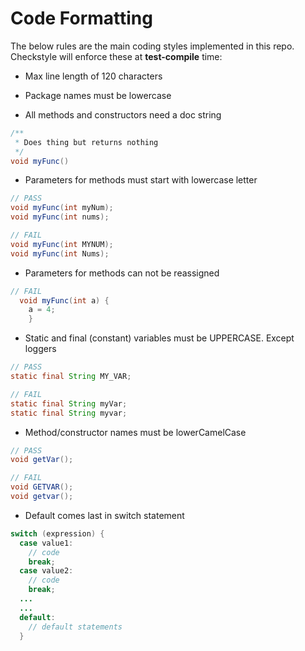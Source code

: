 # Code Formatting
The below rules are the main coding styles implemented in this repo. Checkstyle
will enforce these at **test-compile** time:

- Max line length of 120 characters

- Package names must be lowercase

- All methods and constructors need a doc string 
```*.java
/**
 * Does thing but returns nothing
 */
void myFunc()
```

- Parameters for methods must start with lowercase letter
```*.java
// PASS
void myFunc(int myNum);
void myFunc(int nums);

// FAIL
void myFunc(int MYNUM);
void myFunc(int Nums);
```

- Parameters for methods can not be reassigned
```*.java
// FAIL
  void myFunc(int a) {
    a = 4;
    }
```

- Static and final (constant) variables must be UPPERCASE. Except loggers
```*.java
// PASS
static final String MY_VAR;

// FAIL
static final String myVar;
static final String myvar;
```

- Method/constructor names must be lowerCamelCase
```*.java
// PASS
void getVar();

// FAIL
void GETVAR();
void getvar();
```

- Default comes last in switch statement
```*.java
switch (expression) {
  case value1:
    // code
    break;
  case value2:
    // code
    break;
  ...
  ...
  default:
    // default statements
  }
```